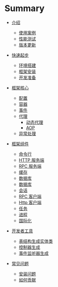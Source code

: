 # Summary

* [介绍](README.md)
  * [使用案例]()
  * [性能测试]()
  * [版本更新]()
* [快速起步]()
  * [环境搭建]()
  * [框架安装]()
  * [开发准备]()
* [框架核心]()
  * [配置]()
  * [容器]()
  * [事件]()
  * [代理]()
    * [动态代理]()
    * [AOP]()
  * [异常处理]()
* [框架组件]()
  * [命令行]()
  * [HTTP 服务端]()
  * [RPC 服务端]()
  * [缓存]()
  * [数据库]()
  * [数据库]()
  * [会话]()
  * [RPC 客户端]()
  * [Http 客户端]()
  * [任务]()
  * [进程]()
  * [国际化]()
* [开发者工具]()
  * [表结构生成实体类]()
  * [控制器生成]()
  * [事件监听器生成]()
  
* [常见问题]()
  * [安装问题]()
  * [如何贡献]()


